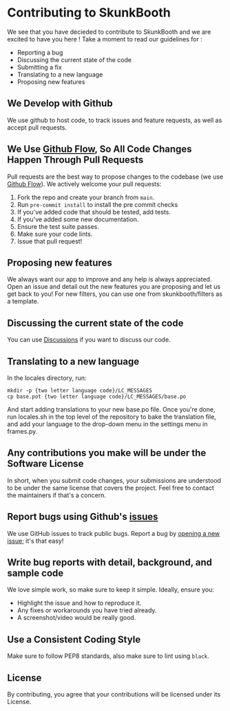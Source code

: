 # Contributing to SkunkBooth
We see that you have decieded to contribute to SkunkBooth and we are excited to have you here ! Take a moment to read our guidelines for :
- Reporting a bug
- Discussing the current state of the code
- Submitting a fix
- Translating to a new language
- Proposing new features

## We Develop with Github
We use github to host code, to track issues and feature requests, as well as accept pull requests.

## We Use [Github Flow](https://guides.github.com/introduction/flow/index.html), So All Code Changes Happen Through Pull Requests
Pull requests are the best way to propose changes to the codebase (we use [Github Flow](https://guides.github.com/introduction/flow/index.html)). We actively welcome your pull requests:

1. Fork the repo and create your branch from `main`.
2. Run `pre-commit install` to install the pre commit checks
3. If you've added code that should be tested, add tests.
4. If you've added some new documentation.
5. Ensure the test suite passes.
6. Make sure your code lints.
7. Issue that pull request!

## Proposing new features
We always want our app to improve and any help is always appreciated. Open an issue and detail out the new features you are proposing and let us get back to you!
For new filters, you can use one from skunkbooth/filters as a template.

## Discussing the current state of the code
You can use [Discussions](https://github.com/Davidy22/SkunkBooth/discussions) if you want to discuss our code.

## Translating to a new language
In the locales directory, run:
```
mkdir -p {two letter language code}/LC_MESSAGES
cp base.pot {two letter language code}/LC_MESSAGES/base.po
```
And start adding translations to your new base.po file. Once you're done, run locales.sh in the top level of the repository to bake the translation file, and add your language to the drop-down menu in the settings menu in frames.py.

## Any contributions you make will be under the Software License
In short, when you submit code changes, your submissions are understood to be under the same license that covers the project. Feel free to contact the maintainers if that's a concern.

## Report bugs using Github's [issues](https://github.com/briandk/transcriptase-atom/issues)
We use GitHub issues to track public bugs. Report a bug by [opening a new issue](); it's that easy!

## Write bug reports with detail, background, and sample code
We love simple work, so make sure to keep it simple. Ideally, ensure you:
- Highlight the issue and how to reproduce it.
- Any fixes or workarounds you have tried already.
- A screenshot/video would be really good.

## Use a Consistent Coding Style
Make sure to follow PEP8 standards, also make sure to lint using `black`.

## License
By contributing, you agree that your contributions will be licensed under its License.
